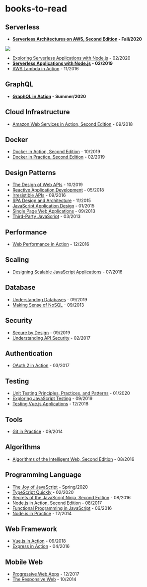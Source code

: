# books-to-read

## Serverless

- **[Serverless Architectures on AWS, Second Edition](https://www.manning.com/books/serverless-architectures-on-aws-second-edition) - Fall/2020**

![](https://images.manning.com/360/480/resize/book/7/7bdd499-36e3-4e23-9347-b5f6016233ff/Sbarski-SAAWS-2ed-MEAP-HI.png)

- [Exploring Serverless Applications with Node.js](https://www.manning.com/books/exploring-serverless-applications-with-nodejs) - 02/2020
- **[Serverless Applications with Node.js](https://www.manning.com/books/serverless-applications-with-node-js) - 02/2019**
- [AWS Lambda in Action](https://www.manning.com/books/aws-lambda-in-action) - 11/2016

## GraphQL

- **[GraphQL in Action](https://www.manning.com/books/graphql-in-action) - Summer/2020**

## Cloud Infrastructure

- [Amazon Web Services in Action, Second Edition](https://www.manning.com/books/amazon-web-services-in-action-second-edition) - 09/2018

## Docker

- [Docker in Action, Second Edition](https://www.manning.com/books/docker-in-action-second-edition) - 10/2019
- [Docker in Practice, Second Edition](https://www.manning.com/books/docker-in-practice-second-edition) - 02/2019

## Design Patterns

- [The Design of Web APIs](https://www.manning.com/books/the-design-of-web-apis) - 10/2019
- [Reactive Application Development](https://www.manning.com/books/reactive-application-development) - 05/2018
- [Irresistible APIs](https://www.manning.com/books/irresistible-apis) - 09/2016
- [SPA Design and Architecture](https://www.manning.com/books/spa-design-and-architecture) - 11/2015
- [JavaScript Application Design](https://www.manning.com/books/javascript-application-design) - 01/2015
- [Single Page Web Applications](https://www.manning.com/books/single-page-web-applications) - 09/2013
- [Third-Party JavaScript](https://www.manning.com/books/third-party-javascript) - 03/2013

## Performance

- [Web Performance in Action](https://www.manning.com/books/web-performance-in-action) - 12/2016

## Scaling

- [Designing Scalable JavaScript Applications](https://www.manning.com/books/designing-scalable-javascript-applications) - 07/2016

## Database

- [Understanding Databases](https://www.manning.com/books/understanding-databases) - 09/2019
- [Making Sense of NoSQL](https://www.manning.com/books/making-sense-of-nosql) - 09/2013

## Security

- [Secure by Design](https://www.manning.com/books/secure-by-design) - 09/2019
- [Understanding API Security](https://www.manning.com/books/understanding-api-security) - 02/2017

## Authentication

- [OAuth 2 in Action](https://www.manning.com/books/oauth-2-in-action) - 03/2017

## Testing

- [Unit Testing Principles, Practices, and Patterns](https://www.manning.com/books/unit-testing) - 01/2020
- [Exploring JavaScript Testing](https://www.manning.com/books/exploring-javascript-testing) - 09/2019
- [Testing Vue.js Applications](https://www.manning.com/books/testing-vue-js-applications) - 12/2018

## Tools

- [Git in Practice](https://www.manning.com/books/git-in-practice) - 09/2014

## Algorithms

- [Algorithms of the Intelligent Web, Second Edition](https://www.manning.com/books/algorithms-of-the-intelligent-web-second-edition) - 08/2016

## Programming Language

- [The Joy of JavaScript](https://www.manning.com/books/the-joy-of-javascript) - Spring/2020
- [TypeScript Quickly](https://www.manning.com/books/typescript-quickly) - 02/2020
- [Secrets of the JavaScript Ninja, Second Edition](https://www.manning.com/books/secrets-of-the-javascript-ninja-second-edition) - 08/2016
- [Node.js in Action, Second Edition](https://www.manning.com/books/node-js-in-action-second-edition) - 08/2017
- [Functional Programming in JavaScript](https://www.manning.com/books/functional-programming-in-javascript) - 06/2016
- [Node.js in Practice](https://www.manning.com/books/node-js-in-practice) - 12/2014

## Web Framework

- [Vue.js in Action](https://www.manning.com/books/vue-js-in-action) - 09/2018
- [Express in Action](https://www.manning.com/books/express-in-action) - 04/2016

## Mobile Web

- [Progressive Web Apps](https://www.manning.com/books/progressive-web-apps) - 12/2017
- [The Responsive Web](https://www.manning.com/books/the-responsive-web) - 10/2014
